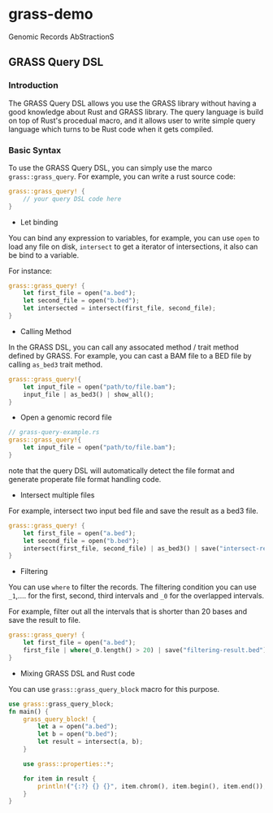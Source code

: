 # grass-demo
Genomic Records AbStractionS

## GRASS Query DSL
### Introduction

The GRASS Query DSL allows you use the GRASS library without having a good knowledge about
Rust and GRASS library. The query language is build on top of Rust's procedual macro, and 
it allows user to write simple query language which turns to be Rust code when it gets compiled.

### Basic Syntax

To use the GRASS Query DSL, you can simply use the marco `grass::grass_query`. 
For example, you can write a rust source code:

```rust
grass::grass_query! {
	// your query DSL code here
}
```

- Let binding

You can bind any expression to variables, for example, you can use `open` to load any file on disk,
`intersect` to get a iterator of intersections, it also can be bind to a variable.

For instance:

```rust
grass::grass_query! {
	let first_file = open("a.bed");
	let second_file = open("b.bed");
	let intersected = intersect(first_file, second_file);
}
```

- Calling Method

In the GRASS DSL, you can call any assocated method / trait method defined by GRASS. 
For example, you can cast a BAM file to a BED file by calling `as_bed3` trait method.

```rust
grass::grass_query!{
	let input_file = open("path/to/file.bam");
	input_file | as_bed3() | show_all();
}
```

- Open a genomic record file

```rust
// grass-query-example.rs
grass::grass_query!{
	let input_file = open("path/to/file.bam");
}
```

note that the query DSL will automatically detect the file format and generate properate file format handling code.

- Intersect multiple files

For example, intersect two input bed file and save the result as a bed3 file.

```rust
grass::grass_query! {
	let first_file = open("a.bed");
	let second_file = open("b.bed");
	intersect(first_file, second_file) | as_bed3() | save("intersect-result.bed");
}
```

- Filtering

You can use `where` to filter the records. 
The filtering condition you can use `_1`,.... for the first, second, third intervals and `_0` for the overlapped intervals.

For example, filter out all the intervals that is shorter than 20 bases and save the result to file.

```rust
grass::grass_query! {
	let first_file = open("a.bed");
	first_file | where(_0.length() > 20) | save("filtering-result.bed");
}
```

- Mixing GRASS DSL and Rust code

You can use `grass::grass_query_block` macro for this purpose. 

```rust
use grass::grass_query_block;
fn main() {
	grass_query_block! {
		let a = open("a.bed");
		let b = open("b.bed");
		let result = intersect(a, b);
	}

	use grass::properties::*;

	for item in result {
		println!("{:?} {} {}", item.chrom(), item.begin(), item.end());
	}
}
```
